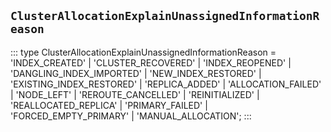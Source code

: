 ## `ClusterAllocationExplainUnassignedInformationReason`
:::
type ClusterAllocationExplainUnassignedInformationReason = 'INDEX_CREATED' | 'CLUSTER_RECOVERED' | 'INDEX_REOPENED' | 'DANGLING_INDEX_IMPORTED' | 'NEW_INDEX_RESTORED' | 'EXISTING_INDEX_RESTORED' | 'REPLICA_ADDED' | 'ALLOCATION_FAILED' | 'NODE_LEFT' | 'REROUTE_CANCELLED' | 'REINITIALIZED' | 'REALLOCATED_REPLICA' | 'PRIMARY_FAILED' | 'FORCED_EMPTY_PRIMARY' | 'MANUAL_ALLOCATION';
:::
